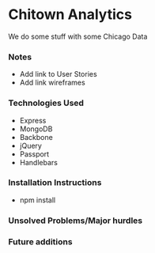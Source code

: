 # Chitown Analytics
We do some stuff with some Chicago Data

### Notes
- Add link to User Stories
- Add link wireframes


### Technologies Used
- Express
- MongoDB
- Backbone
- jQuery
- Passport
- Handlebars

### Installation Instructions
- npm install

### Unsolved Problems/Major hurdles

### Future additions
